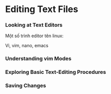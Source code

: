 #  Editing Text Files

### Looking at Text Editors

Một số trình editor tên linux: 

Vi, vim, nano, emacs

### Understanding vim Modes

### Exploring Basic Text-Editing Procedures

### Saving Changes

